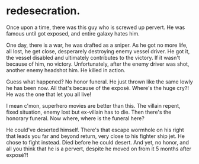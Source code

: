 # redesecration.

Once upon a time, there was this guy who is screwed up pervert. He was famous until got exposed, and entire galaxy hates him.

One day, there is a war, he was drafted as a sniper. As he got no more life, all lost, he get close, desperarely destroying enemy vessel driver. He got it, the vessel disabled and ultimately contributes to the victory. If it wasn't because of him, no victory. Unfortunately, after the enemy driver was shot, another enemy headshot him. He killed in action.

Guess what happened? No honor funeral. He just thrown like the same lowly he has been now. All that's because of the exposé. Where's the huge cry?! He was the one that let you all live!

I mean c'mon, superhero movies are better than this. The villain repent, fixed situation, enemy lost but ex-villain has to die. Then there's the honorary funeral. Now where, where is the funeral here?

He could've deserted himself. There's that escape wormhole on his right that leads you far and beyond return, very close to his fighter ship jet. He chose to fight instead. Died before he could desert. And yet, no honor, and all you think that he is a pervert, despite he moved on from it 5 months after exposé?!